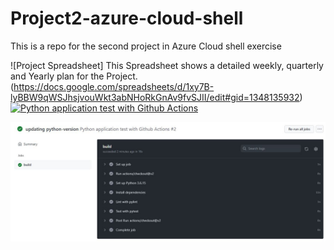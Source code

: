 # Project2-azure-cloud-shell
This is a repo for the second project in Azure Cloud shell exercise

![Project Spreadsheet]
This Spreadsheet shows a detailed weekly, quarterly and Yearly plan for the Project.
(https://docs.google.com/spreadsheets/d/1xy7B-lyBBW9qWSJhsjvouWkt3abNHoRkGnAv9fvSJII/edit#gid=1348135932)
[![Python application test with Github Actions](https://github.com/Uchejen/Project2-azure-cloud-shell/actions/workflows/pythonapp.yml/badge.svg)](https://github.com/Uchejen/Project2-azure-cloud-shell/actions/workflows/pythonapp.yml)

![screenshot](https://github.com/Uchejen/Project2-azure-cloud-shell/blob/main/pythonapp.JPG?raw=true)
